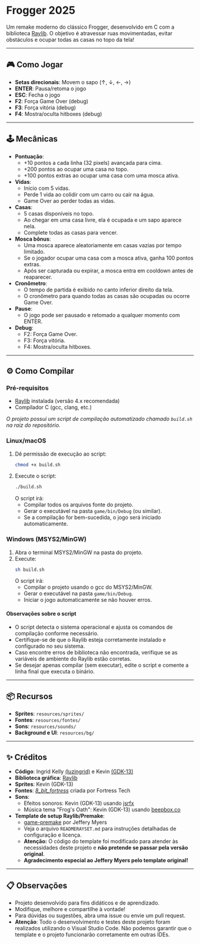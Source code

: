 # Frogger 2025

Um remake moderno do clássico Frogger, desenvolvido em C com a biblioteca [Raylib](https://www.raylib.com/). O objetivo é atravessar ruas movimentadas, evitar obstáculos e ocupar todas as casas no topo da tela!

---

## 🎮 Como Jogar

- **Setas direcionais**: Movem o sapo (↑, ↓, ←, →)
- **ENTER**: Pausa/retoma o jogo
- **ESC**: Fecha o jogo
- **F2**: Força Game Over (debug)
- **F3**: Força vitória (debug)
- **F4**: Mostra/oculta hitboxes (debug)

---

## 🕹️ Mecânicas

- **Pontuação**:
    - +10 pontos a cada linha (32 pixels) avançada para cima.
    - +200 pontos ao ocupar uma casa no topo.
    - +100 pontos extras ao ocupar uma casa com uma mosca ativa.
- **Vidas**:
    - Início com 5 vidas.
    - Perde 1 vida ao colidir com um carro ou cair na água.
    - Game Over ao perder todas as vidas.
- **Casas**:
    - 5 casas disponíveis no topo.
    - Ao chegar em uma casa livre, ela é ocupada e um sapo aparece nela.
    - Complete todas as casas para vencer.
- **Mosca bônus**:
    - Uma mosca aparece aleatoriamente em casas vazias por tempo limitado.
    - Se o jogador ocupar uma casa com a mosca ativa, ganha 100 pontos extras.
    - Após ser capturada ou expirar, a mosca entra em cooldown antes de reaparecer.
- **Cronômetro**:
    - O tempo de partida é exibido no canto inferior direito da tela.
    - O cronômetro para quando todas as casas são ocupadas ou ocorre Game Over.
- **Pause**:
    - O jogo pode ser pausado e retomado a qualquer momento com ENTER.
- **Debug**:
    - F2: Força Game Over.
    - F3: Força vitória.
    - F4: Mostra/oculta hitboxes.

---

## ⚙️ Como Compilar

### Pré-requisitos

- [Raylib](https://www.raylib.com/) instalada (versão 4.x recomendada)
- Compilador C (gcc, clang, etc.)

*O projeto possui um script de compilação automatizado chamado `build.sh` na raiz do repositório.*

### Linux/macOS

1. Dê permissão de execução ao script:
    ```sh
    chmod +x build.sh
    ```
2. Execute o script:
    ```sh
    ./build.sh
    ```
   O script irá:
   - Compilar todos os arquivos fonte do projeto.
   - Gerar o executável na pasta `game/bin/Debug` (ou similar).
   - Se a compilação for bem-sucedida, o jogo será iniciado automaticamente.

### Windows (MSYS2/MinGW)

1. Abra o terminal MSYS2/MinGW na pasta do projeto.
2. Execute:
    ```sh
    sh build.sh
    ```
   O script irá:
   - Compilar o projeto usando o gcc do MSYS2/MinGW.
   - Gerar o executável na pasta `game/bin/Debug`.
   - Iniciar o jogo automaticamente se não houver erros.

#### Observações sobre o script

- O script detecta o sistema operacional e ajusta os comandos de compilação conforme necessário.
- Certifique-se de que o Raylib esteja corretamente instalado e configurado no seu sistema.
- Caso encontre erros de biblioteca não encontrada, verifique se as variáveis de ambiente do Raylib estão corretas.
- Se desejar apenas compilar (sem executar), edite o script e comente a linha final que executa o binário.

---

## 📦 Recursos

- **Sprites**: `resources/sprites/`
- **Fontes**: `resources/fontes/`
- **Sons**: `resources/sounds/`
- **Background e UI**: `resources/bg/`

---

## ✨ Créditos

- **Código**: Ingrid Kelly [(luzingrid)](https://github.com/luzingrid) e Kevin [(GDK-13)](https://github.com/GDK-13)
- **Biblioteca gráfica**: [Raylib](https://www.raylib.com/)
- **Sprites**: Kevin (GDK-13)
- **Fontes**: [*8_bit_fortress*](https://www.dafont.com/pt/8-bit-fortress.font?l[]=10) criada por Fortress Tech
- **Sons**:
    - Efeitos sonoros: Kevin (GDK-13) usando [jsrfx](https://sfxr.me/)
    - Música tema "Frog's Oath": Kevin (GDK-13) usando [beepbox.co](https://www.beepbox.co)
- **Template de setup Raylib/Premake**:
    - [game-premake](https://github.com/raylib-extras/game-premake/) por Jeffery Myers  
    - Veja o arquivo `READMERAYSET.md` para instruções detalhadas de configuração e licença.
    - **Atenção:** O código do template foi modificado para atender às necessidades deste projeto e **não pretende se passar pela versão original**.
    - **Agradecimento especial ao Jeffery Myers pelo template original!**

---

## 📋 Observações

- Projeto desenvolvido para fins didáticos e de aprendizado.
- Modifique, melhore e compartilhe à vontade!
- Para dúvidas ou sugestões, abra uma issue ou envie um pull request.
- **Atenção**: Todo o desenvolvimento e testes deste projeto foram realizados utilizando o Visual Studio Code. Não podemos garantir que o template e o projeto funcionarão corretamente em outras IDEs.

